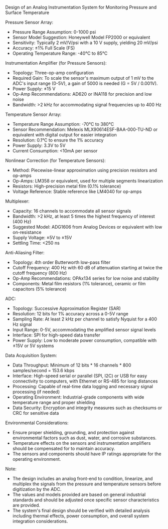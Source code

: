 Design of an Analog Instrumentation System for Monitoring Pressure and Surface Temperature

Pressure Sensor Array:
- Pressure Range Assumption: 0-1000 psi
- Sensor Model Suggestion: Honeywell Model FP2000 or equivalent
- Sensitivity: Typically 2 mV/V/psi with a 10 V supply, yielding 20 mV/psi
- Accuracy: ±1% Full Scale (FS)
- Operating Temperature Range: -40°C to 85°C

Instrumentation Amplifier (for Pressure Sensors):
- Topology: Three-op-amp configuration
- Required Gain: To scale the sensor's maximum output of 1 mV to the ADC's input range (0-5V), a gain of 5000 is needed (G = 5V / 0.001V).
- Power Supply: ±15 V
- Op-Amp Recommendations: AD620 or INA118 for precision and low noise
- Bandwidth: >2 kHz for accommodating signal frequencies up to 400 Hz

Temperature Sensor Array:
- Temperature Range Assumption: -70°C to 380°C
- Sensor Recommendation: Melexis MLX90614ESF-BAA-000-TU-ND or equivalent with digital output for easier integration
- Resolution: 0.1°C to ensure the 1% accuracy
- Power Supply: 3.3V to 5V
- Current Consumption: <10mA per sensor

Nonlinear Correction (for Temperature Sensors):
- Method: Piecewise-linear approximation using precision resistors and op-amps
- Op-Amps: LM358 or equivalent, used for multiple segments linearization
- Resistors: High-precision metal film (0.1% tolerance)
- Voltage Reference: Stable reference like LM4040 for op-amps

Multiplexer:
- Capacity: 16 channels to accommodate all sensor signals
- Bandwidth: >2 kHz, at least 5 times the highest frequency of interest (400 Hz)
- Suggested Model: ADG1606 from Analog Devices or equivalent with low on-resistance
- Supply Voltage: ±5V to ±15V
- Settling Time: <250 ns

Anti-Aliasing Filter:
- Topology: 4th order Butterworth low-pass filter
- Cutoff Frequency: 400 Hz with 60 dB of attenuation starting at twice the cutoff frequency (800 Hz)
- Op-Amp Recommendations: OPAx134 series for low noise and stability
- Components: Metal film resistors (1% tolerance), ceramic or film capacitors (5% tolerance)

ADC:
- Topology: Successive Approximation Register (SAR)
- Resolution: 12 bits for 1% accuracy across a 0-5V range
- Sampling Rate: At least 2 kHz per channel to satisfy Nyquist for a 400 Hz signal
- Input Range: 0-5V, accommodating the amplified sensor signal levels
- Interface: SPI for high-speed data transfer
- Power Supply: Low to moderate power consumption, compatible with ±15V or 5V systems

Data Acquisition System:
- Data Throughput: Minimum of 12 bits * 16 channels * 800 samples/second = 153.6 kbps
- Interface: High-speed serial or parallel (SPI, I2C) or USB for easy connectivity to computers, with Ethernet or RS-485 for long distances
- Processing: Capable of real-time data logging and necessary signal processing (if needed)
- Operating Environment: Industrial-grade components with wide temperature range and proper shielding
- Data Security: Encryption and integrity measures such as checksums or CRC for sensitive data

Environmental Considerations:
- Ensure proper shielding, grounding, and protection against environmental factors such as dust, water, and corrosive substances.
- Temperature effects on the sensors and instrumentation amplifiers should be compensated for to maintain accuracy.
- The sensors and components should have IP ratings appropriate for the operating environment.

Note:
- The design includes an analog front-end to condition, linearize, and multiplex the signals from the pressure and temperature sensors before digitization by the ADC.
- The values and models provided are based on general industrial standards and should be adjusted once specific sensor characteristics are provided.
- The system's final design should be verified with detailed analysis including thermal effects, power consumption, and overall system integration considerations.